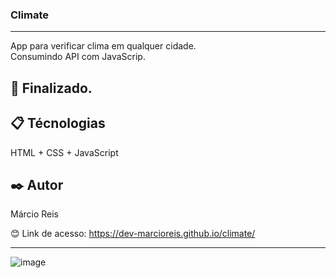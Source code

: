 ### Climate

---

App para verificar clima em qualquer cidade.<br>
Consumindo API com JavaScrip.

## 🚀 Finalizado.

## 📋 Técnologias
HTML + CSS + JavaScript

## ✒️ Autor
Márcio Reis

😊 Link de acesso: https://dev-marcioreis.github.io/climate/

---
![image](https://user-images.githubusercontent.com/122680054/212896305-9c2e39df-212a-422a-8bf5-336d34d72b2e.png)
